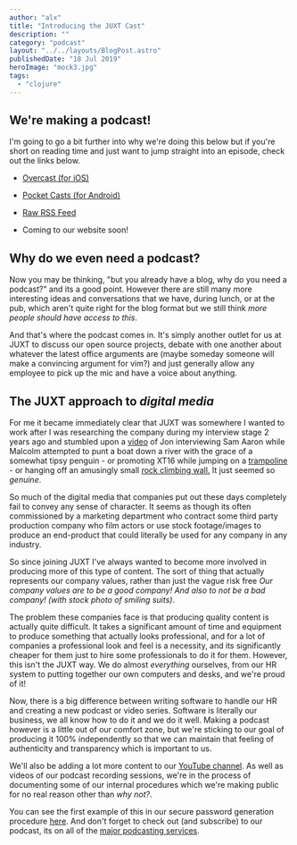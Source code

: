 ```yaml
---
author: "alx"
title: "Introducing the JUXT Cast"
description: ""
category: "podcast"
layout: "../../layouts/BlogPost.astro"
publishedDate: "18 Jul 2019"
heroImage: "mock3.jpg"
tags:
  - "clojure"
---
```


## We're making a podcast!

I'm going to go a bit further into why we're doing this below but if
you're short on reading time and just want to jump straight into an
episode, check out the links below.

- [Overcast (for iOS)](https://overcast.fm/itunes1471141263/juxt-cast)

- [Pocket Casts (for Android)](https://pca.st/0n5o)

- [Raw RSS Feed](http://feeds.feedburner.com/JuxtCast)

- Coming to our website soon!

## Why do we even need a podcast?

Now you may be thinking, \"but you already have a blog, why do you need
a podcast?\" and its a good point. However there are still many more
interesting ideas and conversations that we have, during lunch, or at
the pub, which aren't quite right for the blog format but we still think
_more people should have access to this_.

And that's where the podcast comes in. It's simply another outlet for us
at JUXT to discuss our open source projects, debate with one another
about whatever the latest office arguments are (maybe someday someone
will make a convincing argument for vim?) and just generally allow any
employee to pick up the mic and have a voice about anything.

## The JUXT approach to _digital media_

For me it became immediately clear that JUXT was somewhere I wanted to
work after I was researching the company during my interview stage 2
years ago and stumbled upon a
[video](https://www.youtube.com/watch?v=vIDjyTnocMU) of Jon interviewing
Sam Aaron while Malcolm attempted to punt a boat down a river with the
grace of a somewhat tipsy penguin - or promoting XT16 while jumping on a
[trampoline](https://www.youtube.com/watch?v=f1Ip7bGlnb4) - or hanging
off an amusingly small [rock climbing
wall.](https://www.youtube.com/watch?v=Rlv24H-MI6g) It just seemed so
_genuine_.

So much of the digital media that companies put out these days
completely fail to convey any sense of character. It seems as though its
often commissioned by a marketing department who contract some third
party production company who film actors or use stock footage/images to
produce an end-product that could literally be used for any company in
any industry.

So since joining JUXT I've always wanted to become more involved in
producing more of this type of content. The sort of thing that actually
represents our company values, rather than just the vague risk free _Our
company values are to be a good company! And also to not be a bad
company! (with stock photo of smiling suits)_.

The problem these companies face is that producing quality content is
actually quite difficult. It takes a significant amount of time and
equipment to produce something that actually looks professional, and for
a lot of companies a professional look and feel is a necessity, and its
significantly cheaper for them just to hire some professionals to do it
for them. However, this isn't the JUXT way. We do almost _everything_
ourselves, from our HR system to putting together our own computers and
desks, and we're proud of it!

Now, there is a big difference between writing software to handle our HR
and creating a new podcast or video series. Software is literally our
business, we all know how to do it and we do it well. Making a podcast
however is a little out of our comfort zone, but we're sticking to our
goal of producing it 100% independently so that we can maintain that
feeling of authenticity and transparency which is important to us.

We'll also be adding a lot more content to our [YouTube
channel](https://www.youtube.com/channel/UC5G6p4wwKuDKZsgDrbp5j5A?view_as=subscriber).
As well as videos of our podcast recording sessions, we're in the
process of documenting some of our internal procedures which we're
making public for no real reason other than _why not?_.

You can see the first example of this in our secure password generation
procedure [here](https://www.youtube.com/watch?v=pHwYgTX9tNs). And don't
forget to check out (and subscribe) to our podcast, its on all of the
[major podcasting
services](https://overcast.fm/itunes1471141263/juxt-cast).

